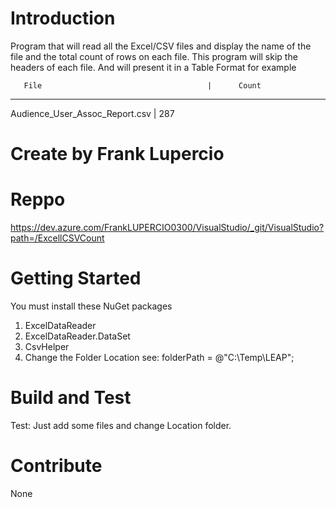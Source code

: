 # Introduction 
Program that will read all the Excel/CSV files and display the name of the file
       and the total count of rows on each file.  This program will skip the 
       headers of each file. And will present it in a Table Format for example

       File                                     |      Count
-------------------------------------------------------
Audience_User_Assoc_Report.csv           |        287

# Create by Frank Lupercio

# Reppo 
   https://dev.azure.com/FrankLUPERCIO0300/VisualStudio/_git/VisualStudio?path=/ExcellCSVCount

# Getting Started
   You must install these NuGet packages
       
1.	ExcelDataReader
2.	ExcelDataReader.DataSet
3.	CsvHelper
4.  Change the Folder Location see: folderPath = @"C:\Temp\LEAP";

# Build and Test
  Test: Just add some files and change Location folder.
# Contribute
None